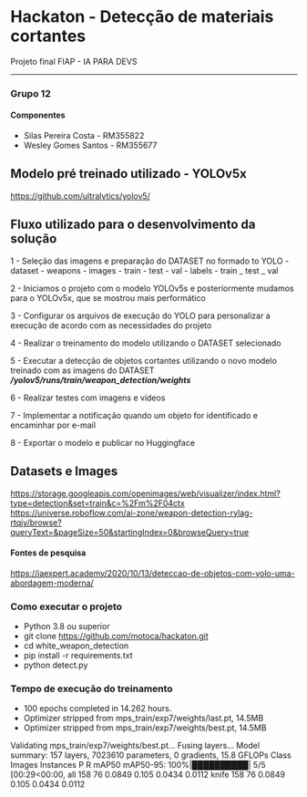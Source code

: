 # Hackaton - Detecção de materiais cortantes
Projeto final FIAP - IA PARA DEVS


****
### Grupo 12
#### Componentes
* Silas Pereira Costa - RM355822
* Wesley Gomes Santos - RM355677


## Modelo pré treinado utilizado - YOLOv5x
https://github.com/ultralytics/yolov5/

## Fluxo utilizado para o desenvolvimento da solução
1 - Seleção das imagens e preparação do DATASET no formado to YOLO
     - dataset
        - weapons
           - images
              - train
              - test
              - val
          - labels
              - train
              _ test
              _ val
  
2 - Iniciamos o projeto com o modelo YOLOv5s e posteriormente mudamos para o YOLOv5x, que se mostrou mais performático

3 - Configurar os arquivos de execução do YOLO para personalizar a execução de acordo com as necessidades do projeto

4 - Realizar o treinamento do modelo utilizando o DATASET selecionado

5 - Executar a detecção de objetos cortantes utilizando o novo modelo treinado com as imagens do DATASET
     ***/yolov5/runs/train/weapon_detection/weights***

6 - Realizar testes com imagens e videos

7 - Implementar a notificação quando um objeto for identificado e encaminhar por e-mail

8 - Exportar o modelo e publicar no Huggingface

## Datasets e Images
https://storage.googleapis.com/openimages/web/visualizer/index.html?type=detection&set=train&c=%2Fm%2F04ctx
https://universe.roboflow.com/ai-zone/weapon-detection-rylag-rtqjy/browse?queryText=&pageSize=50&startingIndex=0&browseQuery=true


#### Fontes de pesquisa
https://iaexpert.academy/2020/10/13/deteccao-de-objetos-com-yolo-uma-abordagem-moderna/


### Como executar o projeto
- Python 3.8 ou superior
- git clone https://github.com/motoca/hackaton.git
- cd white_weapon_detection
- pip install -r requirements.txt
- python detect.py

### Tempo de execução do treinamento
- 100 epochs completed in 14.262 hours.
- Optimizer stripped from mps_train/exp7/weights/last.pt, 14.5MB
- Optimizer stripped from mps_train/exp7/weights/best.pt, 14.5MB

Validating mps_train/exp7/weights/best.pt...
Fusing layers... 
Model summary: 157 layers, 7023610 parameters, 0 gradients, 15.8 GFLOPs
                 Class     Images  Instances          P          R      mAP50   mAP50-95: 100%|██████████| 5/5 [00:29<00:00, 
                   all        158         76     0.0849      0.105     0.0434     0.0112
                 knife        158         76     0.0849      0.105     0.0434     0.0112
